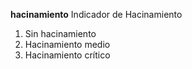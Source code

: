 **hacinamiento** Indicador de Hacinamiento

1. Sin hacinamiento
2. Hacinamiento medio
3. Hacinamiento crítico
